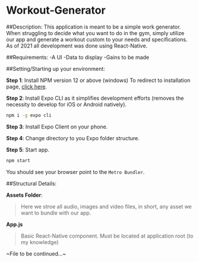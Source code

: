 # Workout-Generator

##Description:
This application is meant to be a simple work generator. When struggling to decide what you want to do in the gym, simply utilize our app and generate a workout custom to your needs and specifications. As of 2021 all development was done using React-Native. 

##Requirements:
-A UI
-Data to display
-Gains to be made

##Setting/Starting up your environment:

**Step 1**: Install NPM version 12 or above (windows)
To redirect to installation page, [click here](https://docs.npmjs.com/downloading-and-installing-node-js-and-npm).

**Step 2**: Install Expo CLI as it simplifies development efforts (removes the necessity to develop for iOS or Android natively).
```cmd
npm i -g expo cli
```
**Step 3**: Install Expo Client on your phone.

**Step 4**: Change directory to you Expo folder structure.

**Step 5**: Start app.
```cmd
npm start
```
You should see your browser point to the `Metro Bundler`.


##Structural Details:

**Assets Folder**:
>Here we stroe all audio, images and video files, in short, any asset we want to bundle with our app.

**App.js**
>Basic React-Native component. Must be located at application root (to my knowledge)

~File to be continued...~

